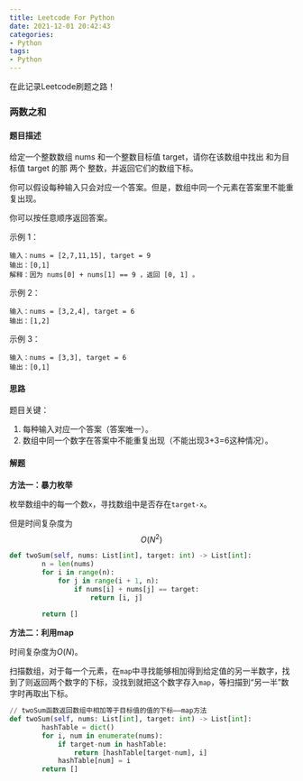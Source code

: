 ```yaml
---
title: Leetcode For Python
date: 2021-12-01 20:42:43
categories:
- Python
tags:
- Python
---
```


 在此记录Leetcode刷题之路！

<!--more-->

### 两数之和

#### 题目描述

给定一个整数数组 nums 和一个整数目标值 target，请你在该数组中找出 和为目标值 target  的那 两个 整数，并返回它们的数组下标。

你可以假设每种输入只会对应一个答案。但是，数组中同一个元素在答案里不能重复出现。

你可以按任意顺序返回答案。

示例 1：

```
输入：nums = [2,7,11,15], target = 9
输出：[0,1]
解释：因为 nums[0] + nums[1] == 9 ，返回 [0, 1] 。
```

示例 2：

```
输入：nums = [3,2,4], target = 6
输出：[1,2]
```

示例 3：

```
输入：nums = [3,3], target = 6
输出：[0,1]
```

#### 思路

题目关键：

1. 每种输入对应一个答案（答案唯一）。
2. 数组中同一个数字在答案中不能重复出现（不能出现3+3=6这种情况）。

#### 解题

**方法一：暴力枚举**

枚举数组中的每一个数`x`，寻找数组中是否存在`target-x`。

但是时间复杂度为$$ O(N^2) $$

```python
def twoSum(self, nums: List[int], target: int) -> List[int]:
        n = len(nums)
        for i in range(n):
            for j in range(i + 1, n):
                if nums[i] + nums[j] == target:
                    return [i, j]
        
        return []
```

**方法二：利用map**

时间复杂度为*O*(*N*)。

扫描数组，对于每一个元素，在`map`中寻找能够相加得到给定值的另一半数字，找到了则返回两个数字的下标，没找到就把这个数字存入`map`，等扫描到“另一半”数字时再取出下标。

```python
// twoSum函数返回数组中相加等于目标值的值的下标——map方法
def twoSum(self, nums: List[int], target: int) -> List[int]:
        hashTable = dict()
        for i, num in enumerate(nums):
            if target-num in hashTable:
                return [hashTable[target-num], i]
            hashTable[num] = i
        return []
```

